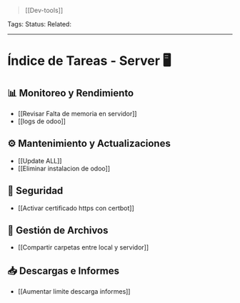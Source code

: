 > [[Dev-tools]]

Tags: 
Status: 
Related: 

___

# Índice de Tareas - Server 🖥️

## 📊 Monitoreo y Rendimiento  
- [[Revisar Falta de memoria en servidor]]  
- [[logs de odoo]]  

## ⚙️ Mantenimiento y Actualizaciones  
- [[Update ALL]]  
- [[Eliminar instalacion de odoo]]  

## 🔐 Seguridad  
- [[Activar certificado https con certbot]]  

## 📂 Gestión de Archivos  
- [[Compartir carpetas entre local y servidor]]  

## 📥 Descargas e Informes  
- [[Aumentar limite descarga informes]]  
